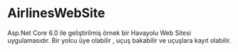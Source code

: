 # AirlinesWebSite
 
Asp.Net Core 6.0 ile geliştirilmiş örnek bir Havayolu Web Sitesi uygulamasıdır. Bir yolcu üye olabilir , uçuş bakabilir ve uçuşlara kayıt olabilir.
